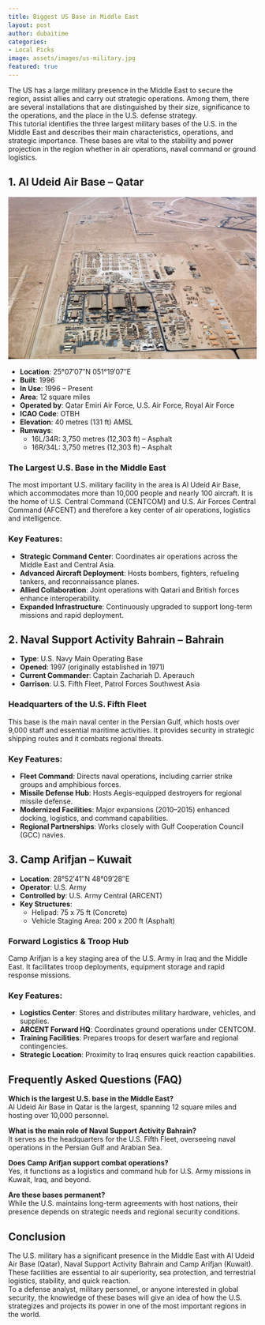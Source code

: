 ```yaml
---
title: Biggest US Base in Middle East
layout: post
author: dubaitime
categories: 
- Local Picks
image: assets/images/us-military.jpg
featured: true
--- 
```


The US has a large military presence in the Middle East to secure the region, assist allies and carry out strategic operations. Among them, there are several installations that are distinguished by their size, significance to the operations, and the place in the U.S. defense strategy.  
This tutorial identifies the three largest military bases of the U.S. in the Middle East and describes their main characteristics, operations, and strategic importance. These bases are vital to the stability and power projection in the region whether in air operations, naval command or ground logistics.

## 1. Al Udeid Air Base – Qatar

![al-udeid-air-base](/assets/images/al-udeid-air-base.jpg)

- **Location**: 25°07′07″N 051°19′07″E  
- **Built**: 1996  
- **In Use**: 1996 – Present  
- **Area**: 12 square miles  
- **Operated by**: Qatar Emiri Air Force, U.S. Air Force, Royal Air Force  
- **ICAO Code**: OTBH  
- **Elevation**: 40 metres (131 ft) AMSL  
- **Runways**:  
  - 16L/34R: 3,750 metres (12,303 ft) – Asphalt  
  - 16R/34L: 3,750 metres (12,303 ft) – Asphalt  

### The Largest U.S. Base in the Middle East
The most important U.S. military facility in the area is Al Udeid Air Base, which accommodates more than 10,000 people and nearly 100 aircraft. It is the home of U.S. Central Command (CENTCOM) and U.S. Air Forces Central Command (AFCENT) and therefore a key center of air operations, logistics and intelligence.

### Key Features:
- **Strategic Command Center**: Coordinates air operations across the Middle East and Central Asia.  
- **Advanced Aircraft Deployment**: Hosts bombers, fighters, refueling tankers, and reconnaissance planes.  
- **Allied Collaboration**: Joint operations with Qatari and British forces enhance interoperability.  
- **Expanded Infrastructure**: Continuously upgraded to support long-term missions and rapid deployment.  

## 2. Naval Support Activity Bahrain – Bahrain
- **Type**: U.S. Navy Main Operating Base  
- **Opened**: 1997 (originally established in 1971)  
- **Current Commander**: Captain Zachariah D. Aperauch  
- **Garrison**: U.S. Fifth Fleet, Patrol Forces Southwest Asia  

### Headquarters of the U.S. Fifth Fleet
This base is the main naval center in the Persian Gulf, which hosts over 9,000 staff and essential maritime activities. It provides security in strategic shipping routes and it combats regional threats.

### Key Features:
- **Fleet Command**: Directs naval operations, including carrier strike groups and amphibious forces.  
- **Missile Defense Hub**: Hosts Aegis-equipped destroyers for regional missile defense.  
- **Modernized Facilities**: Major expansions (2010–2015) enhanced docking, logistics, and command capabilities.  
- **Regional Partnerships**: Works closely with Gulf Cooperation Council (GCC) navies.  

## 3. Camp Arifjan – Kuwait
- **Location**: 28°52′41″N 48°09′28″E  
- **Operator**: U.S. Army  
- **Controlled by**: U.S. Army Central (ARCENT)  
- **Key Structures**:  
  - Helipad: 75 x 75 ft (Concrete)  
  - Vehicle Staging Area: 200 x 200 ft (Asphalt)  

### Forward Logistics & Troop Hub
Camp Arifjan is a key staging area of the U.S. Army in Iraq and the Middle East. It facilitates troop deployments, equipment storage and rapid response missions.

### Key Features:
- **Logistics Center**: Stores and distributes military hardware, vehicles, and supplies.  
- **ARCENT Forward HQ**: Coordinates ground operations under CENTCOM.  
- **Training Facilities**: Prepares troops for desert warfare and regional contingencies.  
- **Strategic Location**: Proximity to Iraq ensures quick reaction capabilities.  

## Frequently Asked Questions (FAQ)

**Which is the largest U.S. base in the Middle East?**  
Al Udeid Air Base in Qatar is the largest, spanning 12 square miles and hosting over 10,000 personnel.

**What is the main role of Naval Support Activity Bahrain?**  
It serves as the headquarters for the U.S. Fifth Fleet, overseeing naval operations in the Persian Gulf and Arabian Sea.

**Does Camp Arifjan support combat operations?**  
Yes, it functions as a logistics and command hub for U.S. Army missions in Kuwait, Iraq, and beyond.

**Are these bases permanent?**  
While the U.S. maintains long-term agreements with host nations, their presence depends on strategic needs and regional security conditions.

## Conclusion
The U.S. military has a significant presence in the Middle East with Al Udeid Air Base (Qatar), Naval Support Activity Bahrain and Camp Arifjan (Kuwait). These facilities are essential to air superiority, sea protection, and terrestrial logistics, stability, and quick reaction.  
To a defense analyst, military personnel, or anyone interested in global security, the knowledge of these bases will give an idea of how the U.S. strategizes and projects its power in one of the most important regions in the world.
